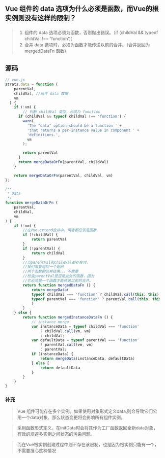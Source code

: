 ## Vue 组件的 data 选项为什么必须是函数，而Vue的根实例则没有这样的限制？

### 
> 1. 组件的 data 选项必须为函数，否则抛出错误。（if (childVal && typeof childVal !== 'function')）
> 2. 合并 data 选项时，必须为函数才能传递以前的合并。（合并返回为 mergedDataFn 函数）

## 源码
```js
// vue.js
strats.data = function (
    parentVal,
    childVal, //组件 data 数据
    vm
  ) {
    if (!vm) {
        // 判断 childVal 类型，必须为 function
      if (childVal && typeof childVal !== 'function') {
        warn(
          'The "data" option should be a function ' +
          'that returns a per-instance value in component ' +
          'definitions.',
          vm
        );

        return parentVal
      }
      return mergeDataOrFn(parentVal, childVal)
    }

    return mergeDataOrFn(parentVal, childVal, vm)
};

/**
 * Data
 */
function mergeDataOrFn (
    parentVal,
    childVal,
    vm
) {
    if (!vm) {
        //在Vue.extend合并中，两者都应该是函数
        if (!childVal) {
            return parentVal
        }
        if (!parentVal) {
            return childVal
        }
        //当parentVal和childVal都存在时，
        //我们需要返回一个返回
        //两个函数的合并结果。。。不需要
        //检查parentVal是否是此处的函数，因为
        //它必须是一个函数才能传递以前的合并。
        return function mergedDataFn () {
            return mergeData(
            typeof childVal === 'function' ? childVal.call(this, this) : childVal,
            typeof parentVal === 'function' ? parentVal.call(this, this) : parentVal
            )
        }
    } else {
        return function mergedInstanceDataFn () {
            // instance merge
            var instanceData = typeof childVal === 'function'
                ? childVal.call(vm, vm)
                : childVal;
            var defaultData = typeof parentVal === 'function'
                ? parentVal.call(vm, vm)
                : parentVal;
            if (instanceData) {
                return mergeData(instanceData, defaultData)
            } else {
                return defaultData
            }
        }
    }
}

```

### 补充
> Vue 组件可能存在多个实例。如果使用对象形式定义data,则会导致它们公用一个data对象，那么状态变更将会影响所有组件实例。

> 采用函数形式定义，在initData时会将其作为工厂函数返回全新data对象，有效的规避多实例之间状态的污染问题。

> 而在Vue根实例创建过程中则不存在该限制，也是因为根实例只能有一个，不需要担心这种情况